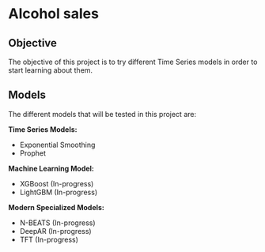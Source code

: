 # Alcohol sales

## Objective

The objective of this project is to try different Time Series models in order to start learning about them.

## Models

The different models that will be tested in this project are:

**Time Series Models:**

- Exponential Smoothing
- Prophet

**Machine Learning Model:**

- XGBoost (In-progress)
- LightGBM (In-progress)

**Modern Specialized Models:**

- N-BEATS (In-progress)
- DeepAR (In-progress)
- TFT (In-progress)